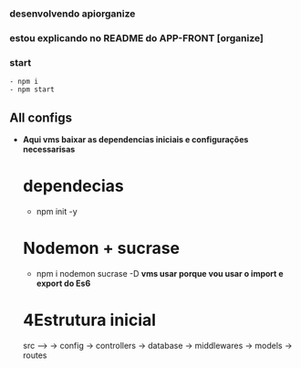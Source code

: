 ### desenvolvendo apiorganize

  ### estou explicando no README do APP-FRONT [organize]

  ### start
    - npm i
    - npm start

  ## All configs
  - **Aqui vms baixar as dependencias iniciais e configurações necessarisas**
    # dependecias
    - npm init -y

    # Nodemon + sucrase
    - npm i nodemon sucrase -D
    **vms usar porque vou usar o import e export do Es6**

    # 4Estrutura inicial
    src -->
            -> config
            -> controllers
            -> database
            -> middlewares
            -> models
            -> routes

